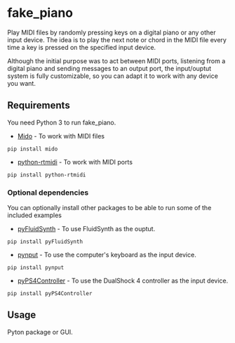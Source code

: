 # fake_piano
Play MIDI files by randomly pressing keys on a digital piano or any other input device.
The idea is to play the next note or chord in the MIDI file every time a key is pressed on the specified input device.

Although the initial purpose was to act between MIDI ports, listening from a digital piano and sending messages to an output port,
the input/ouptut system is fully customizable, so you can adapt it to work with any device you want.

## Requirements
You need Python 3 to run fake_piano.

* [Mido](https://pypi.org/project/mido/) - To work with MIDI files
```
pip install mido
```
* [python-rtmidi](https://pypi.org/project/python-rtmidi/) - To work with MIDI ports
```
pip install python-rtmidi
```

### Optional dependencies
You can optionally install other packages to be able to run some of the included examples

* [pyFluidSynth](https://github.com/nwhitehead/pyfluidsynth) - To use FluidSynth as the ouptut.
```
pip install pyFluidSynth
```
* [pynput](https://pypi.org/project/pynput/) - To use the computer's keyboard as the input device.
```
pip install pynput
```
* [pyPS4Controller](https://pypi.org/project/pyPS4Controller/) - To use the DualShock 4 controller as the input device.
```
pip install pyPS4Controller
```

## Usage
Pyton package or GUI.